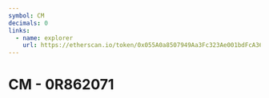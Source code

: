 ```yaml
---
symbol: CM
decimals: 0
links:
  - name: explorer
    url: https://etherscan.io/token/0x055A0a8507949Aa3Fc323Ae001bdFcA36AE549cE
---
```


# CM - 0R862071
